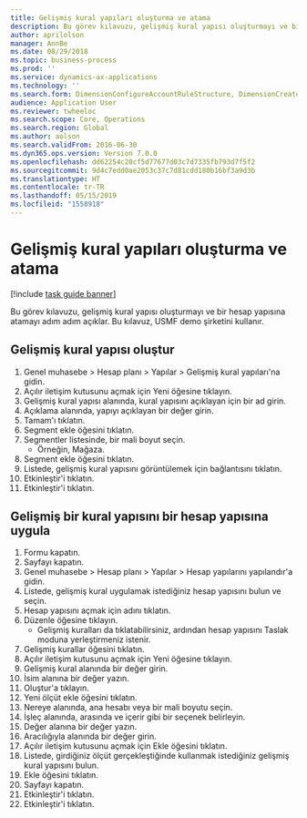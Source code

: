 ```yaml
---
title: Gelişmiş kural yapıları oluşturma ve atama
description: Bu görev kılavuzu, gelişmiş kural yapısı oluşturmayı ve bir hesap yapısına atamayı adım adım açıklar.
author: aprilolson
manager: AnnBe
ms.date: 08/29/2018
ms.topic: business-process
ms.prod: ''
ms.service: dynamics-ax-applications
ms.technology: ''
ms.search.form: DimensionConfigureAccountRuleStructure, DimensionCreateAccountRuleStructure, DimensionHierarchyAddLevel, DimensionHierarchyConstraintActivate, DimensionConfigureAccountStructure, DimensionConfigureAccountRule, DimensionCreateAccountRule, DimensionSelectAccountRuleStructure
audience: Application User
ms.reviewer: twheeloc
ms.search.scope: Core, Operations
ms.search.region: Global
ms.author: aolson
ms.search.validFrom: 2016-06-30
ms.dyn365.ops.version: Version 7.0.0
ms.openlocfilehash: dd62254c20cf5d77677d03c7d7335fb793d7f5f2
ms.sourcegitcommit: 9d4c7edd0ae2053c37c7d81cdd180b16bf3a9d3b
ms.translationtype: HT
ms.contentlocale: tr-TR
ms.lasthandoff: 05/15/2019
ms.locfileid: "1558918"
---
```

# <a name="create-and-assign-advanced-rule-structures"></a>Gelişmiş kural yapıları oluşturma ve atama

[!include [task guide banner](../../includes/task-guide-banner.md)]

Bu görev kılavuzu, gelişmiş kural yapısı oluşturmayı ve bir hesap yapısına atamayı adım adım açıklar. Bu kılavuz, USMF demo şirketini kullanır.


## <a name="create-an-advanced-rule-structure"></a>Gelişmiş kural yapısı oluştur
1. Genel muhasebe > Hesap planı > Yapılar > Gelişmiş kural yapıları'na gidin.
2. Açılır iletişim kutusunu açmak için Yeni öğesine tıklayın.
3. Gelişmiş kural yapısı alanında, kural yapısını açıklayan için bir ad girin.
4. Açıklama alanında, yapıyı açıklayan bir değer girin.
5. Tamam'ı tıklatın.
6. Segment ekle öğesini tıklatın.
7. Segmentler listesinde, bir mali boyut seçin.
    * Örneğin, Mağaza.  
8. Segment ekle öğesini tıklatın.
9. Listede, gelişmiş kural yapısını görüntülemek için bağlantısını tıklatın.
10. Etkinleştir'i tıklatın.
11. Etkinleştir'i tıklatın.

## <a name="apply-an-advanced-rule-structure-to-an-account-structure"></a>Gelişmiş bir kural yapısını bir hesap yapısına uygula
1. Formu kapatın.
2. Sayfayı kapatın.
3. Genel muhasebe > Hesap planı > Yapılar > Hesap yapılarını yapılandır'a gidin.
4. Listede, gelişmiş kural uygulamak istediğiniz hesap yapısını bulun ve seçin.
5. Hesap yapısını açmak için adını tıklatın.
6. Düzenle öğesine tıklayın.
    * Gelişmiş kuralları da tıklatabilirsiniz, ardından hesap yapısını Taslak moduna yerleştirmeniz istenir.  
7. Gelişmiş kurallar öğesini tıklatın.
8. Açılır iletişim kutusunu açmak için Yeni öğesine tıklayın.
9. Gelişmiş kural alanında bir değer girin.
10. İsim alanına bir değer yazın.
11. Oluştur'a tıklayın.
12. Yeni ölçüt ekle öğesini tıklatın.
13. Nereye alanında, ana hesabı veya bir mali boyutu seçin.
14. İşleç alanında, arasında ve içerir gibi bir seçenek belirleyin.
15. Değer alanına bir değer yazın.
16. Aracılığıyla alanında bir değer girin.
17. Açılır iletişim kutusunu açmak için Ekle öğesini tıklatın.
18. Listede, girdiğiniz ölçüt gerçekleştiğinde kullanmak istediğiniz gelişmiş kural yapısını bulun.
19. Ekle öğesini tıklatın.
20. Sayfayı kapatın.
21. Etkinleştir'i tıklatın.
22. Etkinleştir'i tıklatın.

